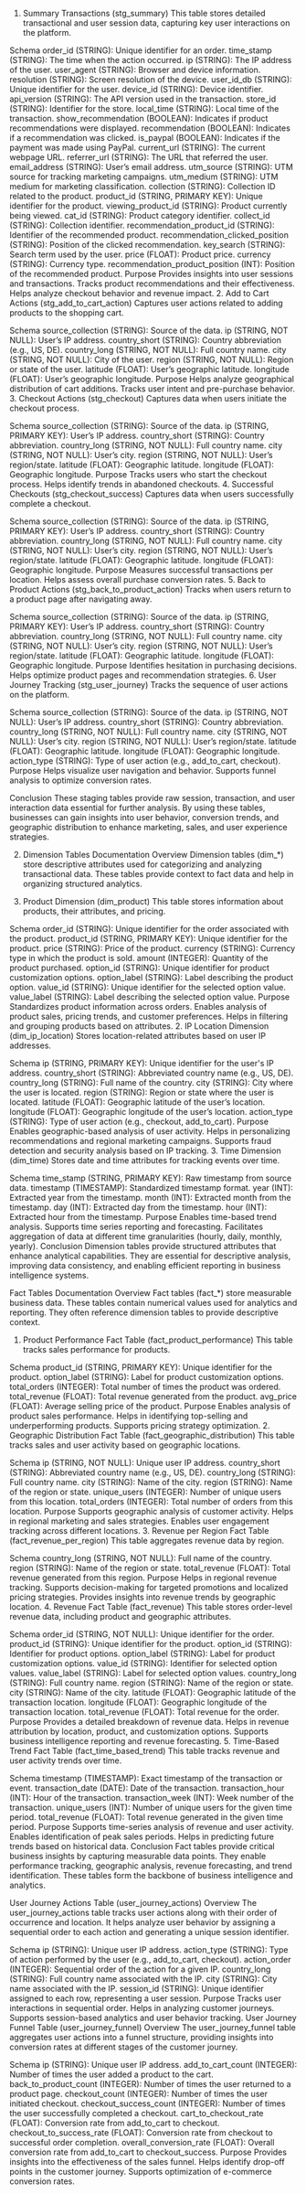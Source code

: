1. Summary Transactions (stg_summary)
This table stores detailed transactional and user session data, capturing key user interactions on the platform.

Schema
order_id (STRING): Unique identifier for an order.
time_stamp (STRING): The time when the action occurred.
ip (STRING): The IP address of the user.
user_agent (STRING): Browser and device information.
resolution (STRING): Screen resolution of the device.
user_id_db (STRING): Unique identifier for the user.
device_id (STRING): Device identifier.
api_version (STRING): The API version used in the transaction.
store_id (STRING): Identifier for the store.
local_time (STRING): Local time of the transaction.
show_recommendation (BOOLEAN): Indicates if product recommendations were displayed.
recommendation (BOOLEAN): Indicates if a recommendation was clicked.
is_paypal (BOOLEAN): Indicates if the payment was made using PayPal.
current_url (STRING): The current webpage URL.
referrer_url (STRING): The URL that referred the user.
email_address (STRING): User’s email address.
utm_source (STRING): UTM source for tracking marketing campaigns.
utm_medium (STRING): UTM medium for marketing classification.
collection (STRING): Collection ID related to the product.
product_id (STRING, PRIMARY KEY): Unique identifier for the product.
viewing_product_id (STRING): Product currently being viewed.
cat_id (STRING): Product category identifier.
collect_id (STRING): Collection identifier.
recommendation_product_id (STRING): Identifier of the recommended product.
recommendation_clicked_position (STRING): Position of the clicked recommendation.
key_search (STRING): Search term used by the user.
price (FLOAT): Product price.
currency (STRING): Currency type.
recommendation_product_position (INT): Position of the recommended product.
Purpose
Provides insights into user sessions and transactions.
Tracks product recommendations and their effectiveness.
Helps analyze checkout behavior and revenue impact.
2. Add to Cart Actions (stg_add_to_cart_action)
Captures user actions related to adding products to the shopping cart.

Schema
source_collection (STRING): Source of the data.
ip (STRING, NOT NULL): User’s IP address.
country_short (STRING): Country abbreviation (e.g., US, DE).
country_long (STRING, NOT NULL): Full country name.
city (STRING, NOT NULL): City of the user.
region (STRING, NOT NULL): Region or state of the user.
latitude (FLOAT): User’s geographic latitude.
longitude (FLOAT): User’s geographic longitude.
Purpose
Helps analyze geographical distribution of cart additions.
Tracks user intent and pre-purchase behavior.
3. Checkout Actions (stg_checkout)
Captures data when users initiate the checkout process.

Schema
source_collection (STRING): Source of the data.
ip (STRING, PRIMARY KEY): User’s IP address.
country_short (STRING): Country abbreviation.
country_long (STRING, NOT NULL): Full country name.
city (STRING, NOT NULL): User’s city.
region (STRING, NOT NULL): User’s region/state.
latitude (FLOAT): Geographic latitude.
longitude (FLOAT): Geographic longitude.
Purpose
Tracks users who start the checkout process.
Helps identify trends in abandoned checkouts.
4. Successful Checkouts (stg_checkout_success)
Captures data when users successfully complete a checkout.

Schema
source_collection (STRING): Source of the data.
ip (STRING, PRIMARY KEY): User’s IP address.
country_short (STRING): Country abbreviation.
country_long (STRING, NOT NULL): Full country name.
city (STRING, NOT NULL): User’s city.
region (STRING, NOT NULL): User’s region/state.
latitude (FLOAT): Geographic latitude.
longitude (FLOAT): Geographic longitude.
Purpose
Measures successful transactions per location.
Helps assess overall purchase conversion rates.
5. Back to Product Actions (stg_back_to_product_action)
Tracks when users return to a product page after navigating away.

Schema
source_collection (STRING): Source of the data.
ip (STRING, PRIMARY KEY): User’s IP address.
country_short (STRING): Country abbreviation.
country_long (STRING, NOT NULL): Full country name.
city (STRING, NOT NULL): User’s city.
region (STRING, NOT NULL): User’s region/state.
latitude (FLOAT): Geographic latitude.
longitude (FLOAT): Geographic longitude.
Purpose
Identifies hesitation in purchasing decisions.
Helps optimize product pages and recommendation strategies.
6. User Journey Tracking (stg_user_journey)
Tracks the sequence of user actions on the platform.

Schema
source_collection (STRING): Source of the data.
ip (STRING, NOT NULL): User’s IP address.
country_short (STRING): Country abbreviation.
country_long (STRING, NOT NULL): Full country name.
city (STRING, NOT NULL): User’s city.
region (STRING, NOT NULL): User’s region/state.
latitude (FLOAT): Geographic latitude.
longitude (FLOAT): Geographic longitude.
action_type (STRING): Type of user action (e.g., add_to_cart, checkout).
Purpose
Helps visualize user navigation and behavior.
Supports funnel analysis to optimize conversion rates.

Conclusion
These staging tables provide raw session, transaction, and user interaction data essential for further analysis. By using these tables, businesses can gain insights into user behavior, conversion trends, and geographic distribution to enhance marketing, sales, and user experience strategies.

2. Dimension Tables Documentation
Overview
Dimension tables (dim_*) store descriptive attributes used for categorizing and analyzing transactional data. These tables provide context to fact data and help in organizing structured analytics.

1. Product Dimension (dim_product)
This table stores information about products, their attributes, and pricing.

Schema
order_id (STRING): Unique identifier for the order associated with the product.
product_id (STRING, PRIMARY KEY): Unique identifier for the product.
price (STRING): Price of the product.
currency (STRING): Currency type in which the product is sold.
amount (INTEGER): Quantity of the product purchased.
option_id (STRING): Unique identifier for product customization options.
option_label (STRING): Label describing the product option.
value_id (STRING): Unique identifier for the selected option value.
value_label (STRING): Label describing the selected option value.
Purpose
Standardizes product information across orders.
Enables analysis of product sales, pricing trends, and customer preferences.
Helps in filtering and grouping products based on attributes.
2. IP Location Dimension (dim_ip_location)
Stores location-related attributes based on user IP addresses.

Schema
ip (STRING, PRIMARY KEY): Unique identifier for the user's IP address.
country_short (STRING): Abbreviated country name (e.g., US, DE).
country_long (STRING): Full name of the country.
city (STRING): City where the user is located.
region (STRING): Region or state where the user is located.
latitude (FLOAT): Geographic latitude of the user’s location.
longitude (FLOAT): Geographic longitude of the user’s location.
action_type (STRING): Type of user action (e.g., checkout, add_to_cart).
Purpose
Enables geographic-based analysis of user activity.
Helps in personalizing recommendations and regional marketing campaigns.
Supports fraud detection and security analysis based on IP tracking.
3. Time Dimension (dim_time)
Stores date and time attributes for tracking events over time.

Schema
time_stamp (STRING, PRIMARY KEY): Raw timestamp from source data.
timestamp (TIMESTAMP): Standardized timestamp format.
year (INT): Extracted year from the timestamp.
month (INT): Extracted month from the timestamp.
day (INT): Extracted day from the timestamp.
hour (INT): Extracted hour from the timestamp.
Purpose
Enables time-based trend analysis.
Supports time series reporting and forecasting.
Facilitates aggregation of data at different time granularities (hourly, daily, monthly, yearly).
Conclusion
Dimension tables provide structured attributes that enhance analytical capabilities. They are essential for descriptive analysis, improving data consistency, and enabling efficient reporting in business intelligence systems.

Fact Tables Documentation
Overview
Fact tables (fact_*) store measurable business data. These tables contain numerical values used for analytics and reporting. They often reference dimension tables to provide descriptive context.

1. Product Performance Fact Table (fact_product_performance)
This table tracks sales performance for products.

Schema
product_id (STRING, PRIMARY KEY): Unique identifier for the product.
option_label (STRING): Label for product customization options.
total_orders (INTEGER): Total number of times the product was ordered.
total_revenue (FLOAT): Total revenue generated from the product.
avg_price (FLOAT): Average selling price of the product.
Purpose
Enables analysis of product sales performance.
Helps in identifying top-selling and underperforming products.
Supports pricing strategy optimization.
2. Geographic Distribution Fact Table (fact_geographic_distribution)
This table tracks sales and user activity based on geographic locations.

Schema
ip (STRING, NOT NULL): Unique user IP address.
country_short (STRING): Abbreviated country name (e.g., US, DE).
country_long (STRING): Full country name.
city (STRING): Name of the city.
region (STRING): Name of the region or state.
unique_users (INTEGER): Number of unique users from this location.
total_orders (INTEGER): Total number of orders from this location.
Purpose
Supports geographic analysis of customer activity.
Helps in regional marketing and sales strategies.
Enables user engagement tracking across different locations.
3. Revenue per Region Fact Table (fact_revenue_per_region)
This table aggregates revenue data by region.

Schema
country_long (STRING, NOT NULL): Full name of the country.
region (STRING): Name of the region or state.
total_revenue (FLOAT): Total revenue generated from this region.
Purpose
Helps in regional revenue tracking.
Supports decision-making for targeted promotions and localized pricing strategies.
Provides insights into revenue trends by geographic location.
4. Revenue Fact Table (fact_revenue)
This table stores order-level revenue data, including product and geographic attributes.

Schema
order_id (STRING, NOT NULL): Unique identifier for the order.
product_id (STRING): Unique identifier for the product.
option_id (STRING): Identifier for product options.
option_label (STRING): Label for product customization options.
value_id (STRING): Identifier for selected option values.
value_label (STRING): Label for selected option values.
country_long (STRING): Full country name.
region (STRING): Name of the region or state.
city (STRING): Name of the city.
latitude (FLOAT): Geographic latitude of the transaction location.
longitude (FLOAT): Geographic longitude of the transaction location.
total_revenue (FLOAT): Total revenue for the order.
Purpose
Provides a detailed breakdown of revenue data.
Helps in revenue attribution by location, product, and customization options.
Supports business intelligence reporting and revenue forecasting.
5. Time-Based Trend Fact Table (fact_time_based_trend)
This table tracks revenue and user activity trends over time.

Schema
timestamp (TIMESTAMP): Exact timestamp of the transaction or event.
transaction_date (DATE): Date of the transaction.
transaction_hour (INT): Hour of the transaction.
transaction_week (INT): Week number of the transaction.
unique_users (INT): Number of unique users for the given time period.
total_revenue (FLOAT): Total revenue generated in the given time period.
Purpose
Supports time-series analysis of revenue and user activity.
Enables identification of peak sales periods.
Helps in predicting future trends based on historical data.
Conclusion
Fact tables provide critical business insights by capturing measurable data points. They enable performance tracking, geographic analysis, revenue forecasting, and trend identification. These tables form the backbone of business intelligence and analytics.

User Journey Actions Table (user_journey_actions)
Overview
The user_journey_actions table tracks user actions along with their order of occurrence and location. It helps analyze user behavior by assigning a sequential order to each action and generating a unique session identifier.

Schema
ip (STRING): Unique user IP address.
action_type (STRING): Type of action performed by the user (e.g., add_to_cart, checkout).
action_order (INTEGER): Sequential order of the action for a given IP.
country_long (STRING): Full country name associated with the IP.
city (STRING): City name associated with the IP.
session_id (STRING): Unique identifier assigned to each row, representing a user session.
Purpose
Tracks user interactions in sequential order.
Helps in analyzing customer journeys.
Supports session-based analytics and user behavior tracking.
User Journey Funnel Table (user_journey_funnel)
Overview
The user_journey_funnel table aggregates user actions into a funnel structure, providing insights into conversion rates at different stages of the customer journey.

Schema
ip (STRING): Unique user IP address.
add_to_cart_count (INTEGER): Number of times the user added a product to the cart.
back_to_product_count (INTEGER): Number of times the user returned to a product page.
checkout_count (INTEGER): Number of times the user initiated checkout.
checkout_success_count (INTEGER): Number of times the user successfully completed a checkout.
cart_to_checkout_rate (FLOAT): Conversion rate from add_to_cart to checkout.
checkout_to_success_rate (FLOAT): Conversion rate from checkout to successful order completion.
overall_conversion_rate (FLOAT): Overall conversion rate from add_to_cart to checkout_success.
Purpose
Provides insights into the effectiveness of the sales funnel.
Helps identify drop-off points in the customer journey.
Supports optimization of e-commerce conversion rates.